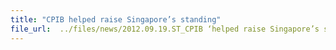 ```yaml
---
title: "CPIB helped raise Singapore’s standing"
file_url:  ../files/news/2012.09.19.ST_CPIB ‘helped raise Singapore’s standing’.pdf
---
```

